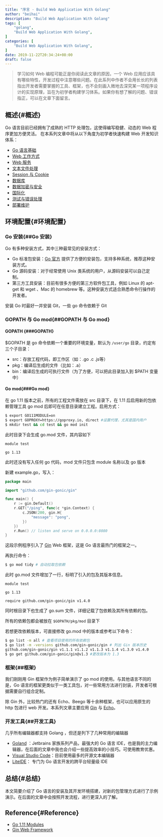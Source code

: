```yaml
---
title: "序言 · Build Web Application With Golang"
author: "beihai"
description: "Build Web Application With Golang"
tags: [
    "golang",
    "Build Web Application With Golang",
]
categories: [
    "Build Web Application With Golang",
]
date: 2019-11-22T20:34:24+08:00
draft: false
---
```


> 学习如何 Web 编程可能正是你阅读此文章的原因，一个 Web 应用应该具有哪些特性，开发过程中注意哪些问题。在此系列中作者不会用长长的列表指出开发者需要掌握的工具、框架，也不会刻画入微地去深究某一项程序设计的实现原理，旨在为初学者构建学习体系。如果你有想了解的问题、错误指正，可以在文章下面留言。

<!--more-->

## 概述{#概述}

Go 语言目前已经拥有了成熟的 HTTP 处理包，这使得编写稳健、动态的 Web 程序更加方便灵活。 在本系列文章中将从以下角度为初学者快速构建 Web 开发知识体系：

- [Go 语言基础]()
- [Web 工作方式]()
- [Web 服务]()
- [文本文件处理]()
- [Session 与 Cookie]()
- [数据库]()
- [数据加密与安全]()
- [国际化]()
- [测试与错误处理]()
- [部署维护]()

## 环境配置{#环境配置}

### Go 安装{##Go 安装}

Go 有多种安装方式，其中三种最常见的安装方式：

- Go 标准包安装：[Go 官方](https://golang.org/) 提供了方便的安装包，支持多种系统，推荐这种安装方式。
- Go 源码安装：对于经常使用 Unix 类系统的用户，从源码安装可以自己定制。
- 第三方工具安装：目前有很多方便的第三方软件包工具，例如 Linux 的 apt-get 和 wget 、Mac 的 homebrew 等。这种安装方式适合熟悉命令行操作的开发者。

安装 Go 时最好一并安装 Git，一些 go 命令依赖于 Git

### GOPATH 与 Go mod{##GOPATH 与 Go mod}

#### GOPATH {###GOPATH}

$GOPATH 是 go 命令依赖一个重要的环境变量，默认为 `/user/go` 目录，约定有三个子目录：

- src：存放工程代码，即工作区（如：.go .c .js等）
- pkg：编译后生成的文件（比如：.a）
- bin：编译后生成的可执行文件（为了方便，可以把此目录加入到 $PATH 变量中）

#### Go mod{###Go mod}

在 go 1.11 版本之前，所有的工程文件需放在 src 目录下，在 1.11 后启用新的包依赖管理工具 go mod 后即可在任意目录建立工程。启用方式：

```bash
$ export GO111MODULE=on
$ export GOPROXY=https://goproxy.io, direct #设置代理，尤其是国内用户
$ mkdir test && cd test && go mod init
```

此时目录下会生成 go.mod 文件，其内容如下

```
module test

go 1.13
```

此时还没有写入任何 go 代码，mod 文件只包含 module 名称以及 go 版本

新建 example.go，写入：

```go
package main

import "github.com/gin-gonic/gin"

func main() {
	r := gin.Default()
	r.GET("/ping", func(c *gin.Context) {
		c.JSON(200, gin.H{
			"message": "pong",
		})
	})
	r.Run() // listen and serve on 0.0.0.0:8080
}
```

这段示例程序引入了 [Gin](https://gin-gonic.com/) Web 框架，这是 Go 语言最热门的框架之一。

再执行命令：

```bash
$ go mod tidy # 自动拉取包依赖
```

此时 go.mod 文件增加了一行，标明了引入的包及其版本信息。

```
module test

go 1.13

require github.com/gin-gonic/gin v1.4.0
```

同时根目录下也生成了 go.sum 文件，详细记载了包依赖及其所有依赖的包。

所有的依赖包都会被放在  `$GOPATH/pkg/mod` 目录下

若想更改依赖版本，可直接修改 go.mod 中的版本或参考以下命令：

```bash
$ go list -m all # 查看项目使用的所有依赖包
$ go list -m -versions github.com/gin-gonic/gin # 列出 Gin 版本历史
github.com/gin-gonic/gin v1.1.1 v1.1.2 v1.1.3 v1.1.4 v1.3.0 v1.4.0
$ go get github.com/gin-gonic/gin@v1.3 #更改版本为 1.3
```

### 框架{##框架}

我们刚刚用 Gin 框架作为例子简单演示了 go mod 的使用。与其他语言不同的是，Go 语言的框架更类似于一类工具包，对一些常用方法进行封装，开发者可根据需要自行组合定制。

除 Gin 外，比较热门的还有 Echo、Beego 等十余种框架，也可以应用原生的 http 包进行 web 开发。本系列文章主要应用 [Gin](https://gin-gonic.com/) 与 [Echo](https://echo.labstack.com)。

### 开发工具{##开发工具}

几乎所有编辑器都支持 Golang ，但还是列下了几种常用的编辑器

- [Goland](https://www.jetbrains.com/go/) ：Jetbrains 家族系列产品，最强大的 Go 语言 IDE，也是我的主力编辑器，在后面的文章中我也会介绍一些提高效率的小技巧。可使用教育优惠。
- [Visual Studio Code](https://code.visualstudio.com/)：目前使用最多的开源文本编辑器
- [LiteIDE](https://github.com/visualfc/liteide)： 专门为 Go 语言开发的跨平台轻量级 IDE 

## 总结{#总结}

本文简要介绍了 Go 语言的安装及其开发环境搭建，对新的包管理方式进行了示例演示。在后面的文章中会按照开发流程，进行更深入的了解。

## Reference{#Reference}

- [Go 1.11 Modules](https://github.com/golang/go/wiki/Modules)
- [Gin Web Framework](https://gin-gonic.com/docs/quickstart/)